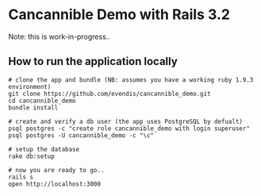 # Cancannible Demo with Rails 3.2

Note: this is work-in-progress..

## How to run the application locally

    # clone the app and bundle (NB: assumes you have a working ruby 1.9.3 environment)
    git clone https://github.com/evendis/cancannible_demo.git
    cd cancannible_demo
    bundle install

    # create and verify a db user (the app uses PostgreSQL by defualt)
    psql postgres -c "create role cancannible_demo with login superuser"
    psql postgres -U cancannible_demo -c "\c"

    # setup the database
    rake db:setup

    # now you are ready to go..
    rails s
    open http://localhost:3000
